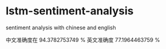 # lstm-sentiment-analysis
sentiment analysis with chinese and english

中文准确度在 94.3782753749 %
英文准确度 77.1964463759 %
